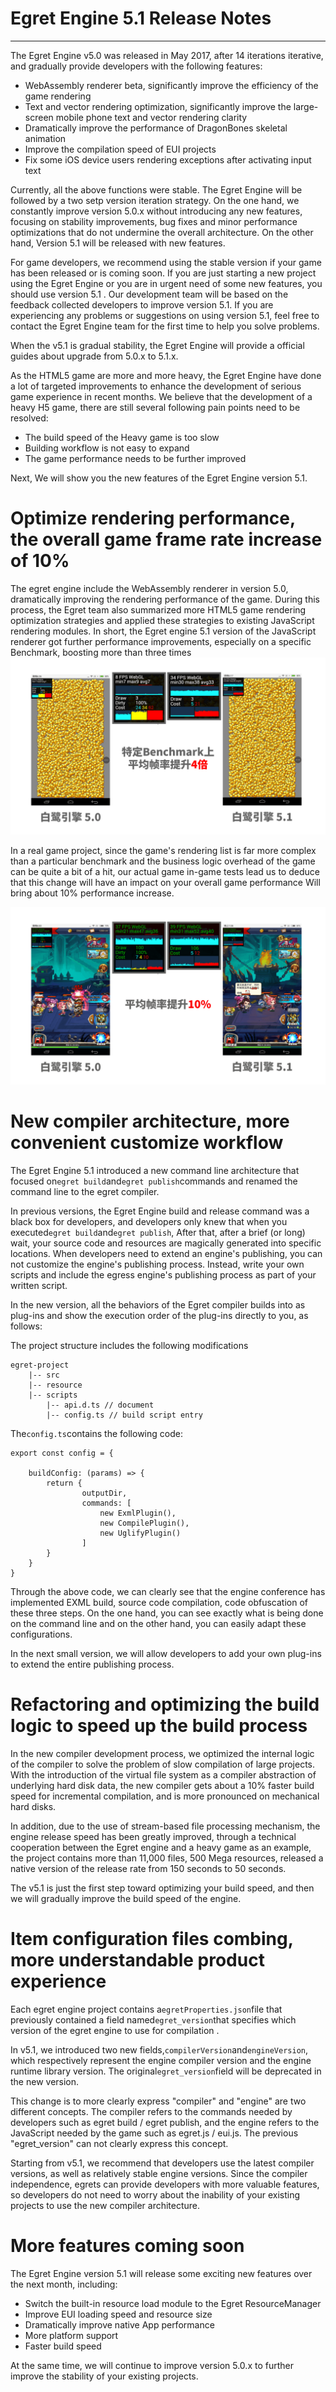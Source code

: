 # Egret Engine 5.1 Release Notes


---

The Egret Engine v5.0 was released in May 2017, after 14 iterations iterative, and gradually provide developers with the following features:

* WebAssembly renderer beta, significantly improve the efficiency of the game rendering
* Text and vector rendering optimization, significantly improve the large-screen mobile phone text and vector rendering clarity
* Dramatically improve the performance of DragonBones skeletal animation
* Improve the compilation speed of EUI projects
* Fix some iOS device users rendering exceptions after activating input text


Currently, all the above functions were stable. The Egret Engine will be followed by a two setp version iteration strategy. On the one hand, we constantly improve version 5.0.x without introducing any new features, focusing on stability improvements, bug fixes and minor performance optimizations that do not undermine the overall architecture. On the other hand, Version 5.1 will be released with new features.


For game developers, we recommend using the stable version if your game has been released or is coming soon. If you are just starting a new project using the Egret Engine or you are in urgent need of some new features, you should use version 5.1 . Our development team will be based on the feedback collected developers to improve version 5.1. If you are experiencing any problems or suggestions on using version 5.1, feel free to contact the Egret Engine team for the first time to help you solve problems.

When the v5.1 is gradual stability, the Egret Engine will provide a official guides about upgrade from 5.0.x to 5.1.x.


As the HTML5 game are more and more heavy, the Egret Engine have done a lot of targeted improvements to enhance the development of serious game experience in recent months. We believe that the development of a heavy H5 game, there are still several following pain points need to be resolved:

* The build speed of the Heavy game is too slow
* Building workflow is not easy to expand
* The game performance needs to be further improved


Next, We will show you the new features of the Egret Engine version 5.1.





# Optimize rendering performance, the overall game frame rate increase of 10%

The egret engine include the WebAssembly renderer in version 5.0, dramatically improving the rendering performance of the game. During this process, the Egret team also summarized more HTML5 game rendering optimization strategies and applied these strategies to existing JavaScript rendering modules. In short, the Egret engine 5.1 version of the JavaScript renderer got further performance improvements, especially on a specific Benchmark, boosting more than three times
![](c2.png)


In a real game project, since the game's rendering list is far more complex than a particular benchmark and the business logic overhead of the game can be quite a bit of a hit, our actual game in-game tests lead us to deduce that this change will have an impact on your overall game performance Will bring about 10% performance increase.

![](c1.png)





# New compiler architecture, more convenient customize workflow

The Egret Engine 5.1 introduced a new command line architecture that focused on```egret build```and```egret publish```commands and renamed the command line to the egret compiler.

In previous versions, the Egret Engine build and release command was a black box for developers, and developers only knew that when you executed```egret build```and```egret publish```, After that, after a brief (or long) wait, your source code and resources are magically generated into specific locations. When developers need to extend an engine's publishing, you can not customize the engine's publishing process. Instead, write your own scripts and include the egress engine's publishing process as part of your written script.


In the new version, all the behaviors of the Egret compiler builds into as plug-ins and show the execution order of the plug-ins directly to you, as follows:

The project structure includes the following modifications

```
egret-project
    |-- src
    |-- resource
    |-- scripts
        |-- api.d.ts // document
        |-- config.ts // build script entry
```

The```config.ts```contains the following code:

```
export const config = {

    buildConfig: (params) => {
        return {
                outputDir,
                commands: [
                    new ExmlPlugin(),
                    new CompilePlugin(),
                    new UglifyPlugin()
                ]
        }
    }
} 

```

Through the above code, we can clearly see that the engine conference has implemented EXML build, source code compilation, code obfuscation of these three steps. On the one hand, you can see exactly what is being done on the command line and on the other hand, you can easily adapt these configurations.

In the next small version, we will allow developers to add your own plug-ins to extend the entire publishing process.

# Refactoring and optimizing the build logic to speed up the build process

In the new compiler development process, we optimized the internal logic of the compiler to solve the problem of slow compilation of large projects. With the introduction of the virtual file system as a compiler abstraction of underlying hard disk data, the new compiler gets about a 10% faster build speed for incremental compilation, and is more pronounced on mechanical hard disks.

In addition, due to the use of stream-based file processing mechanism, the engine release speed has been greatly improved, through a technical cooperation between the Egret engine and a heavy game as an example, the project contains more than 11,000 files, 500 Mega resources, released a native version of the release rate from 150 seconds to 50 seconds.

The v5.1 is just the first step toward optimizing your build speed, and then we will gradually improve the build speed of the engine.


# Item configuration files combing, more understandable product experience

Each egret engine project contains a```egretProperties.json```file that previously contained a field named```egret_version```that specifies which version of the egret engine to use for compilation .


In v5.1, we introduced two new fields,```compilerVersion```and```engineVersion```, which respectively represent the engine compiler version and the engine runtime library version. The original```egret_version```field will be deprecated in the new version.

This change is to more clearly express "compiler" and "engine" are two different concepts. The compiler refers to the commands needed by developers such as egret build / egret publish, and the engine refers to the JavaScript needed by the game such as egret.js / eui.js. The previous "egret_version" can not clearly express this concept.


Starting from v5.1, we recommend that developers use the latest compiler versions, as well as relatively stable engine versions. Since the compiler independence, egrets can provide developers with more valuable features, so developers do not need to worry about the inability of your existing projects to use the new compiler architecture.




# More features coming soon

The Egret Engine version 5.1 will release some exciting new features over the next month, including:

* Switch the built-in resource load module to the Egret ResourceManager
* Improve EUI loading speed and resource size
* Dramatically improve native App performance
* More platform support
* Faster build speed


At the same time, we will continue to improve version 5.0.x to further improve the stability of your existing projects.
